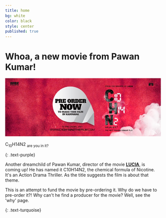 ```yaml
---
title: home
bg: white
color: black
style: center
published: true
---
```

# Whoa, a new movie from Pawan Kumar!

![](/img/c10h14n2-red.jpg)



<p>C<sub>10</sub>H14N2
<sub>are you in it?</sub></p>
{: .text-purple}


Another dreamchild of Pawan Kumar, director of the movie [**LUCIA**](http://www.hometalkies.com/lucia/watch/), is coming up! He has named it C10H14N2, the chemical formula of Nicotine. It's an Action Drama Thriller. As the title suggests the film is about that theme.

This is an attempt to fund the movie by pre-ordering it. Why do we have to pre-order it?! Why can't he find a producer for the movie? Well, see the 'why' page.
<a href="http://c10h14n2movie.com"><span id="forkongithub"></span></a>

{: .text-turquoise}